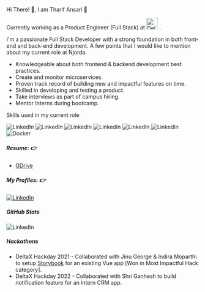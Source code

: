 Hi There! 👋, I am Tharif Ansari :full_moon_with_face:

Currently working as a Product Engineer (Full Stack) at [<img src="https://media.licdn.com/dms/image/C4D0BAQGAVnBTjW6Gjw/company-logo_200_200/0/1659696444487/deltax_logo?e=1728518400&amp;v=beta&amp;t=d8TCxVFByXaA5KMNQSYSOUgRq3B3a6g4HI0GZ1zm16U" alt="DeltaX logo" width="30"/>](https://deltax.com/) .

I'm a passionate Full Stack Developer with a strong foundation in both front-end and back-end development. A few points that I would like to mention about my current role at Njorda.
- Knowledgeable about both frontend & backend development best practices.
- Create and monitor microservices.
- Proven track record of building new and impactful features on time.
- Skilled in developing and testing a product.
- Take interviews as part of campus hiring.
- Mentor Interns during bootcamp. 

Skills used in my current role 

![LinkedIn](https://img.shields.io/badge/Vue.js-35495E?style=for-the-badge&logo=vuedotjs&logoColor=4FC08D)
![LinkedIn](https://img.shields.io/badge/Vuetify-1867C0?style=for-the-badge&logo=vuetify&logoColor=white)
![LinkedIn](https://img.shields.io/badge/JavaScript-323330?style=for-the-badge&logo=javascript&logoColor=F7DF1E)
![LinkedIn](https://img.shields.io/badge/Microsoft%20SQL%20Server-CC2927?style=for-the-badge&logo=microsoft%20sql%20server&logoColor=white)
![LinkedIn](https://img.shields.io/badge/Python-3776AB?style=for-the-badge&logo=python&logoColor=white)
![LinkedIn](https://img.shields.io/badge/.NET-512BD4?style=for-the-badge&logo=dotnet&logoColor=white)
![Docker](https://img.shields.io/badge/docker-%230db7ed.svg?style=for-the-badge&logo=docker&logoColor=white)
 
##### Resume: 👉 
- [GDrive](https://drive.google.com/file/d/1FC0lN80oRwPNltqhWqW0ZwnbJsQWUGxh)

##### My Profiles: :point_right:  
<!-- [My Portfolio Website](https://--) !-->
[![LinkedIn](https://img.shields.io/badge/LinkedIn-0077B5?style=for-the-badge&logo=linkedin&logoColor=white)](https://www.linkedin.com/in/tharif-ansari/)

##### GitHub Stats
![LinkedIn](https://github-readme-stats.vercel.app/api/top-langs/?username=tharifansari)

##### Hackathons
- DeltaX Hackday 2021 - Collaborated with Jinu George & Indira Moparthi to setup [Storybook](https://storybook.js.org/) for an existing Vue app [Won in Most Impactful Hack category].
- DeltaX Hackday 2022 - Collaborated with Shri Ganhesh to build notification feature for an intern CRM app.
